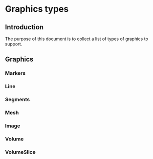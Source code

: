 # Graphics types

## Introduction

The purpose of this document is to collect a list of types of graphics to support.



## Graphics

### Markers

### Line

### Segments

### Mesh

### Image

### Volume

### VolumeSlice

